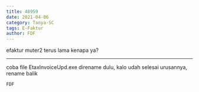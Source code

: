 ```yaml
---
title: 48959
date: 2021-04-06
category: Tanya-SC
tags: E-Faktur
author: FDF
---
```


efaktur muter2 terus lama kenapa ya?

---

coba file EtaxInvoiceUpd.exe direname dulu, kalo udah selesai urusannya, rename balik

`FDF`

